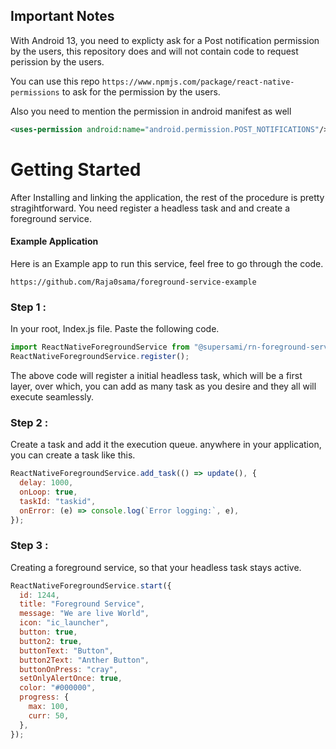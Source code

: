 ## Important Notes 

With Android 13, you need to explicty ask for a Post notification permission by the users, this repository does and will not contain code to request perission by the users. 

You can use this repo `https://www.npmjs.com/package/react-native-permissions` to ask for the permission by the users. 

Also you need to mention the permission in android manifest as well 

```xml
<uses-permission android:name="android.permission.POST_NOTIFICATIONS"/>
```

# Getting Started

After Installing and linking the application, the rest of the procedure is pretty stragihtforward. You need register a headless task and and create a foreground service.

#### Example Application 

Here is an Example app to run this service, feel free to go through the code. 

```
https://github.com/Raja0sama/foreground-service-example
```
### Step 1 :

In your root, Index.js file. Paste the following code.

```javascript
import ReactNativeForegroundService from "@supersami/rn-foreground-service";
ReactNativeForegroundService.register();
```

The above code will register a initial headless task, which will be a first layer, over which, you can add as many task as you desire and they all will execute seamlessly.

### Step 2 :

Create a task and add it the execution queue. anywhere in your application, you can create a task like this.

```javascript
ReactNativeForegroundService.add_task(() => update(), {
  delay: 1000,
  onLoop: true,
  taskId: "taskid",
  onError: (e) => console.log(`Error logging:`, e),
});
```

### Step 3 :

Creating a foreground service, so that your headless task stays active.

```javascript
ReactNativeForegroundService.start({
  id: 1244,
  title: "Foreground Service",
  message: "We are live World",
  icon: "ic_launcher",
  button: true,
  button2: true,
  buttonText: "Button",
  button2Text: "Anther Button",
  buttonOnPress: "cray",
  setOnlyAlertOnce: true,
  color: "#000000",
  progress: {
    max: 100,
    curr: 50,
  },
});
```
